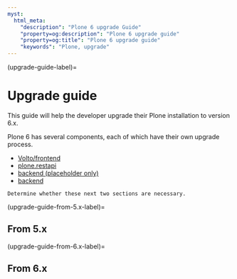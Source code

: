 ```yaml
---
myst:
  html_meta:
    "description": "Plone 6 upgrade Guide"
    "property=og:description": "Plone 6 upgrade guide"
    "property=og:title": "Plone 6 upgrade guide"
    "keywords": "Plone, upgrade"
---
```


(upgrade-guide-label)=

# Upgrade guide

This guide will help the developer upgrade their Plone installation to version 6.x.

Plone 6 has several components, each of which have their own upgrade process.

- [Volto/frontend](volto/upgrade-guide/index)
- [plone.restapi](plone.restapi/docs/source/upgrade-guide)
- [backend (placeholder only)](backend/upgrading/index)
- [backend](backend/upgrading/v60)


```{todo}
Determine whether these next two sections are necessary.
```

(upgrade-guide-from-5.x-label)=

## From 5.x


(upgrade-guide-from-6.x-label)=

## From 6.x

